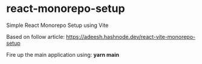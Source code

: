 # react-monorepo-setup
Simple React Monorepo Setup using Vite

Based on follow article: https://adeesh.hashnode.dev/react-vite-monorepo-setup

Fire up the main application using:
<b> yarn main </b>
